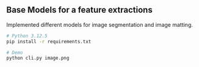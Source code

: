 ## Base Models for a feature extractions

Implemented different models for image segmentation and image matting.

```bash
# Python 3.12.5
pip install -r requirements.txt

# Demo
python cli.py image.png
```
